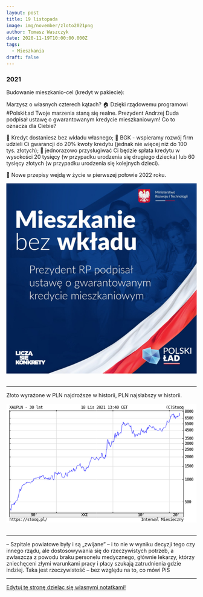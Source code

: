 ```yaml
---
layout: post
title: 19 listopada
image: img/november/zloto2021png
author: Tomasz Waszczyk
date: 2020-11-19T10:00:00.000Z
tags:
  - Mieszkania
draft: false
---
```


### 2021

Budowanie mieszkanio-cel (kredyt w pakiecie):

Marzysz o własnych czterech kątach? 🏠 Dzięki rządowemu programowi #PolskiŁad Twoje marzenia staną się realne. Prezydent Andrzej Duda podpisał ustawę o gwarantowanym kredycie mieszkaniowym! Co to oznacza dla Ciebie?

🔹 Kredyt dostaniesz bez wkładu własnego;
🔹 BGK - wspieramy rozwój firm udzieli Ci gwarancji do 20% kwoty kredytu (jednak nie więcej niż do 100 tys. złotych);
🔹 jednorazowo przysługiwać Ci będzie spłata kredytu w wysokości 20 tysięcy (w przypadku urodzenia się drugiego dziecka) lub 60 tysięcy złotych (w przypadku urodzenia się kolejnych dzieci).

🔔 Nowe przepisy wejdą w życie w pierwszej połowie 2022 roku.

<img src="./img/november/mieszkania.jpg"><br><br>

---

Złoto wyrażone w PLN najdroższe w historii, PLN najsłabszy w historii.

<img src="./img/november/zloto2021png"><br><br>

---

– Szpitale powiatowe były i są „zwijane” – i to nie w wyniku decyzji tego czy innego rządu, ale dostosowywania się do rzeczywistych potrzeb, a zwłaszcza z powodu braku personelu medycznego, głównie lekarzy, którzy zniechęceni złymi warunkami pracy i płacy szukają zatrudnienia gdzie indziej. Taka jest rzeczywistość – bez względu na to, co mówi PiS

---

<a href="https://github.com/TomaszWaszczyk/historia.waszczyk.com/edit/master/src/content/november-19.md" target="_blank">Edytuj tę stronę dzieląc się własnymi notatkami!</a>
